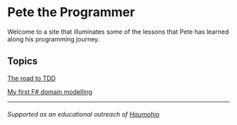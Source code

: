 # Pete the Programmer

Welcome to a site that illuminates some of the lessons that Pete has learned along his programming journey.

## Topics

[The road to TDD](/road-to-tdd/)

[My first F# domain modelling](/fsharp-domain/)



---
###### Supported as an educational outreach of [Haumohio](http://haumohio.com)
